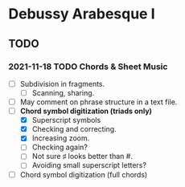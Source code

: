 Debussy Arabesque I
===================

TODO
----

### 2021-11-18 TODO Chords & Sheet Music

- [ ] Subdivision in fragments.
    - [ ] Scanning, sharing.
- [ ] May comment on phrase structure in a text file.
- [ ] __Chord symbol digitization (triads only)__
    - [x] Superscript symbols
    - [x] Checking and correcting.
    - [x] Increasing zoom.
    - [ ] Checking again?
    - [ ] Not sure ♯ looks better than #.
    - [ ] Avoiding small superscript letters?
- [ ] Chord symbol digitization (full chords)